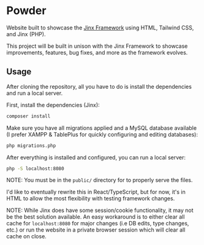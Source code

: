 # Powder
Website built to showcase the [Jinx Framework](https://github.com/azazelm3dj3d/jinx) using HTML, Tailwind CSS, and Jinx (PHP).

This project will be built in unison with the Jinx Framework to showcase improvements, features, bug fixes, and more as the framework evolves.

## Usage
After cloning the repository, all you have to do is install the dependencies and run a local server.

First, install the dependencies (Jinx):

```bash
composer install
```

Make sure you have all migrations applied and a MySQL database available (I prefer XAMPP & TablePlus for quickly configuring and editing databases):

```bash
php migrations.php
```

After everything is installed and configured, you can run a local server:

```bash
php -S localhost:8080
```

NOTE: You must be in the `public/` directory for to properly serve the files.

I'd like to eventually rewrite this in React/TypeScript, but for now, it's in HTML to allow the most flexibility with testing framework changes.

NOTE: While Jinx does have some session/cookie functionality, it may not be the best solution available. An easy workaround is to either clear all cache for `localhost:8080` for major changes (i.e DB edits, type changes, etc.) or run the website in a private browser session which will clear all cache on close.
